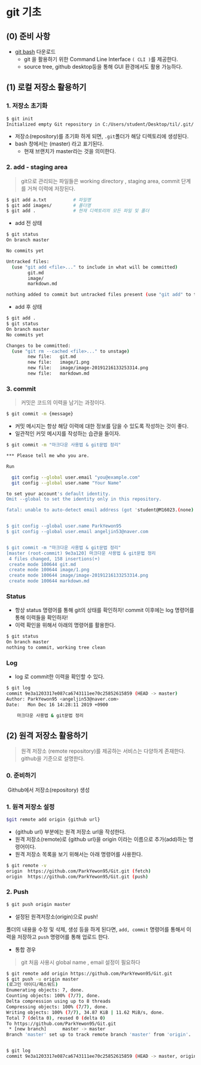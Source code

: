 # git 기초

## (0) 준비 사항

* [git bash](https://gitforwindows.org/) 다운로드
  * git 을 활용하기 위한 Command Line Interface `( CLI )`를 제공한다.
  * source tree, github desktop등을 통해 GUI 환경에서도 활용 가능하다. 



## (1) 로컬 저장소 활용하기

### 1. 저장소 초기화

``` bash
$ git init
Initialized empty Git repository in C:/Users/student/Desktop/til/.git/
```

* 저장소(repository)를 초기화 하게 되면, `.git`폴더가 해당 디렉토리에 생성된다.
* bash 창에서는 (master) 라고 표기된다.
  * 현재 브랜치가 master라는 것을 의미한다.



### 2. add - staging area

> git으로 관리되는 파일들은 working directory , staging area, commit 단계를 거쳐 이력에 저장된다.

```bash
$ git add a.txt			 # 파일명
$ git add images/ 		 # 폴더명
$ git add .				 # 현재 디렉토리의 모든 파일 및 폴더
```

* add 전 상태

```bash
$ git status
On branch master

No commits yet

Untracked files:
  (use "git add <file>..." to include in what will be committed)
        git.md
        image/
        markdown.md

nothing added to commit but untracked files present (use "git add" to track)

```

* add 후 상태

```bash
$ git add .
$ git status
On branch master
No commits yet

Changes to be committed:
  (use "git rm --cached <file>..." to unstage)
        new file:   git.md
        new file:   image/1.png
        new file:   image/image-20191216133253314.png
        new file:   markdown.md

```



### 3. commit

> 커밋은 코드의 이력을 남기는 과정이다. 

``` bash
$ git commit -m {message}

```

* 커밋 메시지는 항상 해당 이력에 대한 정보를 담을 수 있도록 작성하는 것이 좋다.
* 일관적인 커밋 메시지를 작성하는 습관을 들이자.

``` bash
$ git commit -m "마크다운 사용법 & git문법 정리"

*** Please tell me who you are.

Run

  git config --global user.email "you@example.com"
  git config --global user.name "Your Name"

to set your account's default identity.
Omit --global to set the identity only in this repository.

fatal: unable to auto-detect email address (got 'student@M16023.(none)')


$ git config --global user.name ParkYewon95
$ git config --global user.email angeljin53@naver.com


$ git commit -m "마크다운 사용법 & git문법 정리"
[master (root-commit) 9e3a120] 마크다운 사용법 & git문법 정리
 4 files changed, 158 insertions(+)
 create mode 100644 git.md
 create mode 100644 image/1.png
 create mode 100644 image/image-20191216133253314.png
 create mode 100644 markdown.md

```



### Status

* 항상 status 명령어를 통해 git의 상태를 확인하자! commit 이후에는 log 명령어를 통해 이력들을 확인하자!
* 이력 확인을 위해서 아래의 명령어를 활용한다.

``` bash
$ git status
On branch master
nothing to commit, working tree clean
```



### Log

* log 로 commit한 이력을 확인할 수 있다.

``` bash
$ git log
commit 9e3a1203317e087ca6743111ee70c25852615859 (HEAD -> master)
Author: ParkYewon95 <angeljin53@naver.com>
Date:   Mon Dec 16 14:28:11 2019 +0900

    마크다운 사용법 & git문법 정리
```







## (2) 원격 저장소 활용하기

> 원격 저장소 (remote repository)를 제공하는 서비스는 다양하게 존재한다. github을 기준으로 설명한다.



### 0. 준비하기

​	Github에서 저장소(repository) 생성

### 1. 원격 저장소 설정

```bash
$git remote add origin {github url}
```

* {github url} 부분에는 원격 저장소 url을 작성한다. 
* 원격 저장소(remote)로 {github url}을 origin 이라는 이름으로 추가(add)하는 명령어이다.
* 원격 저장소 목록을 보기 위해서는 아래 명령어를 사용한다.

``` bash
$ git remote -v
origin  https://github.com/ParkYewon95/Git.git (fetch)
origin  https://github.com/ParkYewon95/Git.git (push)

```



### 2. Push

```bash
$ git push origin master
```

* 설정된 원격저장소(origin)으로 push!

폴더의 내용을 수정 및 삭제, 생성 등을 하게 된다면, `add, commit` 명령어를 통해서 이력을 저장하고 `push` 명령어를 통해 업로드 한다.



* 통합 경우

> git 처음 사용시 global name , email 설정이 필요하다

```bash
$ git remote add origin https://github.com/ParkYewon95/Git.git
$ git push -u origin master
(로그인 아이디/패스워드)
Enumerating objects: 7, done.
Counting objects: 100% (7/7), done.
Delta compression using up to 8 threads
Compressing objects: 100% (7/7), done.
Writing objects: 100% (7/7), 34.87 KiB | 11.62 MiB/s, done.
Total 7 (delta 0), reused 0 (delta 0)
To https://github.com/ParkYewon95/Git.git
 * [new branch]      master -> master
Branch 'master' set up to track remote branch 'master' from 'origin'.


$ git log
commit 9e3a1203317e087ca6743111ee70c25852615859 (HEAD -> master, origin/master)

```

